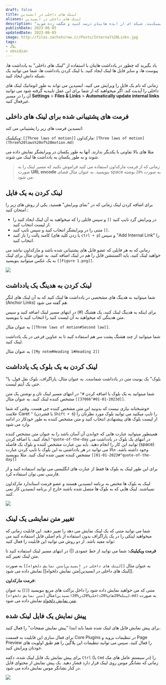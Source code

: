 ```yaml
---
draft: false
title: لینک های داخلی در ابسیدین
aliases: لینک های داخلی در ابسیدین
description: "ایده هایتان را به یکدیگر متصل کنید. مناسب برای کسانی که به  صورت خطی فکر نمیکنند. شبکه ای از ایده هایتان درست کنید و شگفت زده شوید."
publishDate: 2023-06-05
updatedDate: 2023-06-05
image: http://files.zachshirow.ir/Posts/Internal%20Links.jpg
tags: 
- بلاگ
- obsidian
---
```



یاد بگیرید که چطور در یادداشت هایتان با استفاده از "لینک های داخلی" به یادداشت ها، پیوست ها، و سایر فایل ها لینک ایجاد کنید. با لینک کردن یادداشت ها، شما می توانید یک شبکه دانش ایجاد کنید.

زمانی که نام یک فایل را ویرایش می کنید، ابسیدین می تواند به طور اتوماتیک لینک های داخلی را آپدیت کند. اگر میخواهید که از شما برای این عمل تاییدیه گرفته شود می توانید آن را در مسیر **Settings** > **Files & Links** > **Automatically update internal links** غیرفعال کنید. 

## فرمت های پشتیبانی شده برای لینک های داخلی

ابسیدین فرمت های زیر را پشتیبانی می کند: 

ویکیلینک: `[[Three laws of motion]]`
مارکداون: `[Three laws of motion](Three%20laws%20of%20motion.md)`

مثلا های بالا تفاوتی با یکدیگر ندارند. آنها به طور یکسان در ویرایشگر نمایش داده می شوند و به طور یکسان به یادداشت ها لینک می شوند. 

> زمانی که از فرمت مارکداون استفاده می کنید فراموش نکنید که مسیر لینک را به صورت **URL encode** بنویسید. به عنوان مثال فضای space به صورت `%20` نوشته می شود. 

## لینک کردن به یک فایل
برای اضافه کردن لینک زمانی که در "نمای ویرایش" هستید، یکی از روش های زیر را امتحان کنید.: 

- در ویرایش گرد تایپ کنید `[[` و سپس فایلی را که میخواهید به آن لینک ایجاد کنید را از لیست انتخاب کنید. 
- متنی را در ویرایشگر انتخاب کنید و سپس تایپ کنید `[[`.
- کامند پالت را باز کنید (با زدن کلید های `ctrl + p`) و سپس "Add Internal Link" را انتخاب کنید. 

زمانی که به هر فایلی که عضو فایل های پشتیبانی شده باشد و مارکداون نباشد می خواهید لینک کنید، باید اکستنشن فایل را هم در لینک اضافه کنید. به عنوان مثال برای لینک به یک عکس میتوانید بنویسید `[[Figure 1.png]]`. 

![](http://files.zachshirow.ir/Posts/obsidian-internal-links/internal-link-1.png)

## لینک کردن به هدینگ یک یادداشت

شما میتوانید به هدینگ های مشخصی در یادداشت ها لینک کنید که به آن لینک های لنگر (Anchor Links) هم گفته می شود. 

برای اینکه به هدینگ لینک کنید، یک هشتگ (#) در انتهای مسیر لینک اضافه کنید و سپس متن هدینگی که میخواهید به آن لیست کنید را انتخاب کنید یا بنویسید. 

به عنوان مثال `[[Three laws of motion#Second law]]`. 

شما میتوانید از چند هشتگ پشت سر هم استفاده کنید تا به عناوین فرعی در یک یادداشت لینک کنید. 

به عنوان مثال `[[My note#Heading 1#Heading 2]]`

## لینک کردن به یک بلوک یک یادداشت

"بلوک" یک یونیت متن در یادداشت شماست. به عنوان مثال، پاراگراف، بلوک نقل قول، یا حتی یک آیتم لیست. 

شما میتوانید به یک بلوک با اضافه کردن `#^` در انتهای مسیر لینک تان و نوشتن یک متن مشخص کننده لینک کنید. به عنوان مثال `[[2023-01-01#^37066d]]`. 

خوشبختانه نیازی نیست که بدونید این متن مشخص کننده چی هست. وقتی که شما علامت Caret `^` (با فشردن `Shift + 6`) را تایپ میکنید می توانید بلوک مورد نظرتان را از لیست بلوک های پیشنهادی انتخاب کنید و متن مشخص کننده به طور خودکار در ادامه وارد می شود. 

همینطور میتوانید عبارت هایی که خواندن آن آسان باشد را به عنوان متن مشخص کننده ایجاد کنید. با اضافه کردن `^quote-of-the-day` در انتهای یک بلوک در یادداشت می توانید این کار را انجام دهید. باید بین عبارت مشخص کننده و بلوک یک فاصله (space) وجود داشته باشد. حالا می توانید در هر یادداشتی به این بلوک با تایپ کردن عبارت مشخص کننده تعیین شده لینک کنید. مثلا بنویسید `[[2023-01-01#^quote-of-the-day]]` 

برای این طور لینک به بلوک ها فقط از عبارت های انگلیسی می توانید استفاده کنید و از فارسی نمی توان استفاده کرد. 

لینک به بلوک ها مختص به برنامه ابسیدین هستند و عضو فرمت استاندارد مارکداون نمیباشند. لینک هایی که به بلوک ها متصل شده باشند خارج از برنامه ابسیدین کار نمی کنند. 

![](http://files.zachshirow.ir/Posts/obsidian-internal-links/internal-link-2.jpg)

## تغییر متن نمایشی یک لینک
شما می توانید متنی که یک لینک نمایش می دهد را تغییر دهید. این قابلیت زمانی که میخواهید لینکی را در یک پاراگراف بدون استفاده از نام اصلی فایل استفاده کنید می تواند مفید باشد. از دو روش می توانید این قابلیت را فعال کنید: 

**فرمت ویکیلینک:** 
شما می توانید از خط عمودی (|) در انتهای مسیر لینک استفاده کنید تا متن لینک تغییر کند. 

به عنوان مثال `[[لینک های داخلی در ابسیدین|متن نمایش دلخواه]]` به صورت [[لینک های داخلی در ابسیدین|متن نمایش دلخواه]] نمایش داده می شود. 

**فرمت مارکداون:** 

متنی که می خواهید نمایش داده شود را داخل براکت های مربع بنویسید (`[]`)
به عنوان مثال `[متن نمایش دلخواه](لینک%20های%20داخلی%20در%20ابسیدین.md)` به صورت [متن نمایش دلخواه](لینک%20های%20داخلی%20در%20ابسیدین.md) نمایش داده می شود. 

## پیش نمایش یک فایل لینک شده

برای پیش نمایش فایل های لینک شده شما باید ابتدا "پیش نمایش صفحات" را فعال کنید. 

برای فعال سازی این قابلیت به قسمت Core Plugins در تنظیمات بروید و Page Preview را فعال کنید. سپس می توانید تنظیمات این پلاگین را هم طبق اولویت های خودتان ویرایش کنید. 

برای پیش نمایش یک فایل لینک شده، دکمه `Ctrl` (یا `Cmd` در سیستم عامل های مک) را زمانی که نشانگر موس روی لینک قرار دارد فشار دهید. یک پیش نمایش از محتوای فایل در کنار نشانگر موس نمایش داده می شود. 


![](http://files.zachshirow.ir/Posts/obsidian-internal-links/internal-link-2.jpg)

